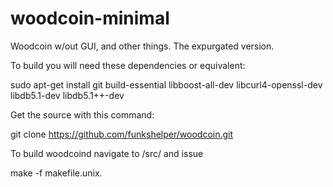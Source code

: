 # woodcoin-minimal
Woodcoin w/out GUI, and other things.
The expurgated version.  

To build you will need these dependencies or equivalent:

sudo apt-get install git build-essential libboost-all-dev libcurl4-openssl-dev libdb5.1-dev libdb5.1++-dev 

Get the source with this command:

git clone https://github.com/funkshelper/woodcoin.git

To build woodcoind navigate to /src/ and issue 

make -f makefile.unix.
